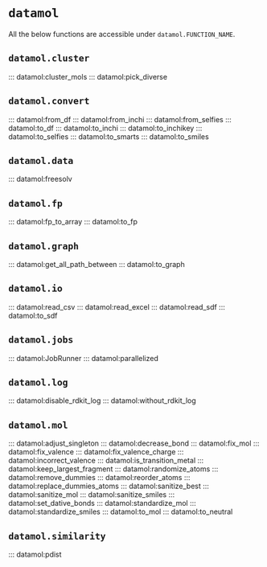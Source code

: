 # `datamol`

All the below functions are accessible under `datamol.FUNCTION_NAME`.

## `datamol.cluster`

::: datamol:cluster_mols
::: datamol:pick_diverse

## `datamol.convert`

::: datamol:from_df
::: datamol:from_inchi
::: datamol:from_selfies
::: datamol:to_df
::: datamol:to_inchi
::: datamol:to_inchikey
::: datamol:to_selfies
::: datamol:to_smarts
::: datamol:to_smiles

## `datamol.data`

::: datamol:freesolv

## `datamol.fp`

::: datamol:fp_to_array
::: datamol:to_fp

## `datamol.graph`

::: datamol:get_all_path_between
::: datamol:to_graph

## `datamol.io`

::: datamol:read_csv
::: datamol:read_excel
::: datamol:read_sdf
::: datamol:to_sdf

## `datamol.jobs`

::: datamol:JobRunner
::: datamol:parallelized

## `datamol.log`

::: datamol:disable_rdkit_log
::: datamol:without_rdkit_log

## `datamol.mol`

::: datamol:adjust_singleton
::: datamol:decrease_bond
::: datamol:fix_mol
::: datamol:fix_valence
::: datamol:fix_valence_charge
::: datamol:incorrect_valence
::: datamol:is_transition_metal
::: datamol:keep_largest_fragment
::: datamol:randomize_atoms
::: datamol:remove_dummies
::: datamol:reorder_atoms
::: datamol:replace_dummies_atoms
::: datamol:sanitize_best
::: datamol:sanitize_mol
::: datamol:sanitize_smiles
::: datamol:set_dative_bonds
::: datamol:standardize_mol
::: datamol:standardize_smiles
::: datamol:to_mol
::: datamol:to_neutral

## `datamol.similarity`

::: datamol:pdist

